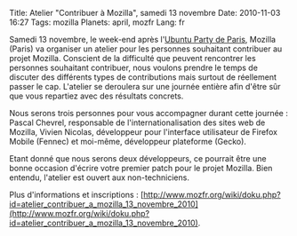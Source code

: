Title: Atelier "Contribuer à Mozilla", samedi 13 novembre
Date: 2010-11-03 16:27
Tags: mozilla
Planets: april, mozfr
Lang: fr

Samedi 13 novembre, le week-end après l'[Ubuntu Party de Paris](http://ubuntu-paris.org/),
Mozilla (Paris) va organiser un atelier pour les personnes souhaitant
contribuer au projet Mozilla. Conscient de la difficulté que peuvent
rencontrer les personnes souhaitant contribuer, nous voulons prendre le
temps de discuter des différents types de contributions mais surtout de
réellement passer le cap. L'atelier se deroulera sur une journée entière
afin d'être sûr que vous repartiez avec des résultats concrets.

Nous serons trois personnes pour vous accompagner durant cette journée :
Pascal Chevrel, responsable de l'internationalisation des sites web de
Mozilla, Vivien Nicolas, développeur pour l'interface utilisateur de
Firefox Mobile (Fennec) et moi-même, développeur plateforme (Gecko).

Etant donné que nous serons deux développeurs, ce pourrait être une
bonne occasion d'écrire votre premier patch pour le projet Mozilla. Bien
entendu, l'atelier est ouvert aux non-techniciens.

Plus d'informations et
inscriptions : [http://www.mozfr.org/wiki/doku.php?id=atelier_contribuer_a_mozilla_13_novembre_2010](http://www.mozfr.org/wiki/doku.php?id=atelier_contribuer_a_mozilla_13_novembre_2010).

